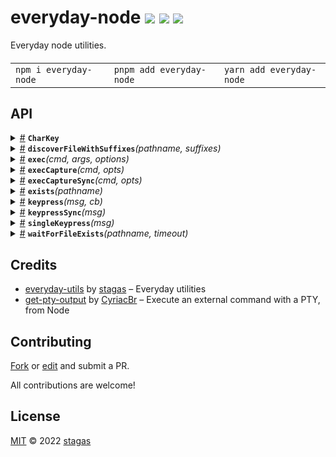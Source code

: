 <h1>
everyday-node <a href="https://npmjs.org/package/everyday-node"><img src="https://img.shields.io/badge/npm-v1.3.0-F00.svg?colorA=000"/></a> <a href="src"><img src="https://img.shields.io/badge/loc-120-FFF.svg?colorA=000"/></a> <a href="LICENSE"><img src="https://img.shields.io/badge/license-MIT-F0B.svg?colorA=000"/></a>
</h1>

<p></p>

Everyday node utilities.

<h4>
<table><tr><td title="Triple click to select and copy paste">
<code>npm i everyday-node </code>
</td><td title="Triple click to select and copy paste">
<code>pnpm add everyday-node </code>
</td><td title="Triple click to select and copy paste">
<code>yarn add everyday-node</code>
</td></tr></table>
</h4>

## API

<p>  <details id="CharKey$33" title="Interface" ><summary><span><a href="#CharKey$33">#</a></span>  <code><strong>CharKey</strong></code>    </summary>  <a href=""></a>  <ul>        <p>  <details id="char$34" title="Property" ><summary><span><a href="#char$34">#</a></span>  <code><strong>char</strong></code>    </summary>  <a href=""></a>  <ul><p>string</p>        </ul></details><details id="key$35" title="Property" ><summary><span><a href="#key$35">#</a></span>  <code><strong>key</strong></code>    </summary>  <a href=""></a>  <ul><p><span>Key</span></p>        </ul></details></p></ul></details><details id="discoverFileWithSuffixes$4" title="Function" ><summary><span><a href="#discoverFileWithSuffixes$4">#</a></span>  <code><strong>discoverFileWithSuffixes</strong></code><em>(pathname, suffixes)</em>    </summary>  <a href=""></a>  <ul>    <p>    <details id="pathname$6" title="Parameter" ><summary><span><a href="#pathname$6">#</a></span>  <code><strong>pathname</strong></code>    </summary>    <ul><p>string</p>        </ul></details><details id="suffixes$7" title="Parameter" ><summary><span><a href="#suffixes$7">#</a></span>  <code><strong>suffixes</strong></code>    </summary>    <ul><p>string  []</p>        </ul></details>  <p><strong>discoverFileWithSuffixes</strong><em>(pathname, suffixes)</em>  &nbsp;=&gt;  <ul><span>Promise</span>&lt;undefined | string&gt;</ul></p></p>    </ul></details><details id="exec$24" title="Function" ><summary><span><a href="#exec$24">#</a></span>  <code><strong>exec</strong></code><em>(cmd, args, options)</em>    </summary>  <a href=""></a>  <ul>    <p>    <details id="cmd$26" title="Parameter" ><summary><span><a href="#cmd$26">#</a></span>  <code><strong>cmd</strong></code>    </summary>    <ul><p>string</p>        </ul></details><details id="args$27" title="Parameter" ><summary><span><a href="#args$27">#</a></span>  <code><strong>args</strong></code>  <span><span>&nbsp;=&nbsp;</span>  <code>[]</code></span>  </summary>    <ul><p>string  []</p>        </ul></details><details id="options$28" title="Parameter" ><summary><span><a href="#options$28">#</a></span>  <code><strong>options</strong></code>  <span><span>&nbsp;=&nbsp;</span>  <code>{}</code></span>  </summary>    <ul><p><span>SpawnOptions</span></p>        </ul></details>  <p><strong>exec</strong><em>(cmd, args, options)</em>  &nbsp;=&gt;  <ul><span>Promise</span>&lt;unknown&gt;</ul></p></p>    </ul></details><details id="execCapture$36" title="Function" ><summary><span><a href="#execCapture$36">#</a></span>  <code><strong>execCapture</strong></code><em>(cmd, opts)</em>    </summary>  <a href=""></a>  <ul>    <p>    <details id="cmd$38" title="Parameter" ><summary><span><a href="#cmd$38">#</a></span>  <code><strong>cmd</strong></code>    </summary>    <ul><p>string</p>        </ul></details><details id="opts$39" title="Parameter" ><summary><span><a href="#opts$39">#</a></span>  <code><strong>opts</strong></code>    </summary>    <ul><p><span>Options</span></p>        </ul></details>  <p><strong>execCapture</strong><em>(cmd, opts)</em>  &nbsp;=&gt;  <ul><span>Promise</span>&lt;<span>ReturnType</span>&gt;</ul></p></p>    </ul></details><details id="execCaptureSync$40" title="Function" ><summary><span><a href="#execCaptureSync$40">#</a></span>  <code><strong>execCaptureSync</strong></code><em>(cmd, opts)</em>    </summary>  <a href=""></a>  <ul>    <p>    <details id="cmd$42" title="Parameter" ><summary><span><a href="#cmd$42">#</a></span>  <code><strong>cmd</strong></code>    </summary>    <ul><p>string</p>        </ul></details><details id="opts$43" title="Parameter" ><summary><span><a href="#opts$43">#</a></span>  <code><strong>opts</strong></code>    </summary>    <ul><p><span>Options</span></p>        </ul></details>  <p><strong>execCaptureSync</strong><em>(cmd, opts)</em>  &nbsp;=&gt;  <ul><span>ReturnType</span></ul></p></p>    </ul></details><details id="exists$1" title="Function" ><summary><span><a href="#exists$1">#</a></span>  <code><strong>exists</strong></code><em>(pathname)</em>    </summary>  <a href=""></a>  <ul>    <p>    <details id="pathname$3" title="Parameter" ><summary><span><a href="#pathname$3">#</a></span>  <code><strong>pathname</strong></code>    </summary>    <ul><p>string</p>        </ul></details>  <p><strong>exists</strong><em>(pathname)</em>  &nbsp;=&gt;  <ul><span>Promise</span>&lt;boolean&gt;</ul></p></p>    </ul></details><details id="keypress$11" title="Function" ><summary><span><a href="#keypress$11">#</a></span>  <code><strong>keypress</strong></code><em>(msg, cb)</em>    </summary>  <a href=""></a>  <ul>    <p>    <details id="msg$13" title="Parameter" ><summary><span><a href="#msg$13">#</a></span>  <code><strong>msg</strong></code>    </summary>    <ul><p>string</p>        </ul></details><details id="cb$14" title="Function" ><summary><span><a href="#cb$14">#</a></span>  <code><strong>cb</strong></code><em>(char, key)</em>    </summary>    <ul>    <p>    <details id="char$17" title="Parameter" ><summary><span><a href="#char$17">#</a></span>  <code><strong>char</strong></code>    </summary>    <ul><p>string</p>        </ul></details><details id="key$18" title="Parameter" ><summary><span><a href="#key$18">#</a></span>  <code><strong>key</strong></code>    </summary>    <ul><p><span>Key</span></p>        </ul></details>  <p><strong>cb</strong><em>(char, key)</em>  &nbsp;=&gt;  <ul>void</ul></p></p>    </ul></details>  <p><strong>keypress</strong><em>(msg, cb)</em>  &nbsp;=&gt;  <ul><span>Promise</span>&lt;<details id="__type$19" title="Function" ><summary><span><a href="#__type$19">#</a></span>  <em>()</em>    </summary>    <ul>    <p>      <p><strong></strong><em>()</em>  &nbsp;=&gt;  <ul>void</ul></p></p>    </ul></details>&gt;</ul></p></p>    </ul></details><details id="keypressSync$8" title="Function" ><summary><span><a href="#keypressSync$8">#</a></span>  <code><strong>keypressSync</strong></code><em>(msg)</em>    </summary>  <a href=""></a>  <ul>    <p>    <details id="msg$10" title="Parameter" ><summary><span><a href="#msg$10">#</a></span>  <code><strong>msg</strong></code>    </summary>    <ul><p>string</p>        </ul></details>  <p><strong>keypressSync</strong><em>(msg)</em>  &nbsp;=&gt;  <ul>string</ul></p></p>    </ul></details><details id="singleKeypress$21" title="Function" ><summary><span><a href="#singleKeypress$21">#</a></span>  <code><strong>singleKeypress</strong></code><em>(msg)</em>    </summary>  <a href=""></a>  <ul>    <p>    <details id="msg$23" title="Parameter" ><summary><span><a href="#msg$23">#</a></span>  <code><strong>msg</strong></code>    </summary>    <ul><p>string</p>        </ul></details>  <p><strong>singleKeypress</strong><em>(msg)</em>  &nbsp;=&gt;  <ul><span>Promise</span>&lt;<span>Deferred</span>&lt;<a href="#CharKey$33">CharKey</a>&gt;&gt;</ul></p></p>    </ul></details><details id="waitForFileExists$29" title="Function" ><summary><span><a href="#waitForFileExists$29">#</a></span>  <code><strong>waitForFileExists</strong></code><em>(pathname, timeout)</em>    </summary>  <a href=""></a>  <ul>    <p>    <details id="pathname$31" title="Parameter" ><summary><span><a href="#pathname$31">#</a></span>  <code><strong>pathname</strong></code>    </summary>    <ul><p>string</p>        </ul></details><details id="timeout$32" title="Parameter" ><summary><span><a href="#timeout$32">#</a></span>  <code><strong>timeout</strong></code>  <span><span>&nbsp;=&nbsp;</span>  <code>15000</code></span>  </summary>    <ul><p>number</p>        </ul></details>  <p><strong>waitForFileExists</strong><em>(pathname, timeout)</em>  &nbsp;=&gt;  <ul><span>Promise</span>&lt;undefined | <span>Deferred</span>&lt;void&gt;&gt;</ul></p></p>    </ul></details></p>

## Credits

- [everyday-utils](https://npmjs.org/package/everyday-utils) by [stagas](https://github.com/stagas) &ndash; Everyday utilities
- [get-pty-output](https://npmjs.org/package/get-pty-output) by [CyriacBr](https://github.com/CyriacBr) &ndash; Execute an external command with a PTY, from Node

## Contributing

[Fork](https://github.com/stagas/everyday-node/fork) or [edit](https://github.dev/stagas/everyday-node) and submit a PR.

All contributions are welcome!

## License

<a href="LICENSE">MIT</a> &copy; 2022 [stagas](https://github.com/stagas)
